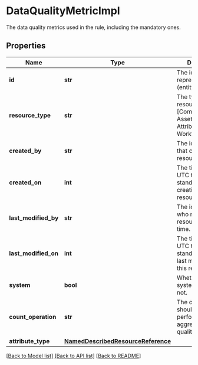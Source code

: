# DataQualityMetricImpl

The data quality metrics used in the rule, including the mandatory ones.
## Properties
Name | Type | Description | Notes
------------ | ------------- | ------------- | -------------
**id** | **str** | The id of the represented object (entity). | 
**resource_type** | **str** | The type of this resource, i.e. [Community, Asset, Domain, Attribute, Relation, WorkflowInstance]. | 
**created_by** | **str** | The id of the user that created this resource. | [optional] 
**created_on** | **int** | The timestamp (in UTC time standard) of the creation of this resource. | [optional] 
**last_modified_by** | **str** | The id of the user who modified this resource the last time. | [optional] 
**last_modified_on** | **int** | The timestamp (in UTC time standard) of the last modification of this resource. | [optional] 
**system** | **bool** | Whether this is a system resource or not. | [optional] 
**count_operation** | **str** | The operation that should be performed when aggregating the quality results. | [optional] 
**attribute_type** | [**NamedDescribedResourceReference**](NamedDescribedResourceReference.md) |  | [optional] 

[[Back to Model list]](../README.md#documentation-for-models) [[Back to API list]](../README.md#documentation-for-api-endpoints) [[Back to README]](../README.md)


